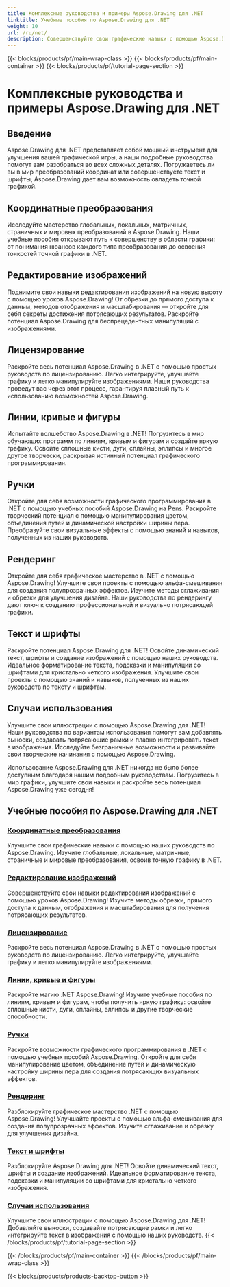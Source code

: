 ```yaml
---
title: Комплексные руководства и примеры Aspose.Drawing для .NET
linktitle: Учебные пособия по Aspose.Drawing для .NET
weight: 10
url: /ru/net/
description: Совершенствуйте свои графические навыки с помощью Aspose.Drawing для .NET! Наши руководства раскрывают весь потенциал графики — от точных преобразований координат до динамического текста и шрифтов.
---
```


{{< blocks/products/pf/main-wrap-class >}}
{{< blocks/products/pf/main-container >}}
{{< blocks/products/pf/tutorial-page-section >}}

# Комплексные руководства и примеры Aspose.Drawing для .NET


## Введение

Aspose.Drawing для .NET представляет собой мощный инструмент для улучшения вашей графической игры, а наши подробные руководства помогут вам разобраться во всех сложных деталях. Погружаетесь ли вы в мир преобразований координат или совершенствуете текст и шрифты, Aspose.Drawing дает вам возможность овладеть точной графикой.

## Координатные преобразования
Исследуйте мастерство глобальных, локальных, матричных, страничных и мировых преобразований в Aspose.Drawing. Наши учебные пособия открывают путь к совершенству в области графики: от понимания нюансов каждого типа преобразования до освоения тонкостей точной графики в .NET.

## Редактирование изображений
Поднимите свои навыки редактирования изображений на новую высоту с помощью уроков Aspose.Drawing! От обрезки до прямого доступа к данным, методов отображения и масштабирования — откройте для себя секреты достижения потрясающих результатов. Раскройте потенциал Aspose.Drawing для беспрецедентных манипуляций с изображениями.

## Лицензирование
Раскройте весь потенциал Aspose.Drawing в .NET с помощью простых руководств по лицензированию. Легко интегрируйте, улучшайте графику и легко манипулируйте изображениями. Наши руководства проведут вас через этот процесс, гарантируя плавный путь к использованию возможностей Aspose.Drawing.

## Линии, кривые и фигуры
Испытайте волшебство Aspose.Drawing в .NET! Погрузитесь в мир обучающих программ по линиям, кривым и фигурам и создайте яркую графику. Освойте сплошные кисти, дуги, сплайны, эллипсы и многое другое творчески, раскрывая истинный потенциал графического программирования.

## Ручки
Откройте для себя возможности графического программирования в .NET с помощью учебных пособий Aspose.Drawing на Pens. Раскройте творческий потенциал с помощью манипулирования цветом, объединения путей и динамической настройки ширины пера. Преобразуйте свои визуальные эффекты с помощью знаний и навыков, полученных из наших руководств.

## Рендеринг
Откройте для себя графическое мастерство в .NET с помощью Aspose.Drawing! Улучшите свои проекты с помощью альфа-смешивания для создания полупрозрачных эффектов. Изучите методы сглаживания и обрезки для улучшения дизайна. Наши руководства по рендерингу дают ключ к созданию профессиональной и визуально потрясающей графики.

## Текст и шрифты
Раскройте потенциал Aspose.Drawing для .NET! Освойте динамический текст, шрифты и создание изображений с помощью наших руководств. Идеальное форматирование текста, подсказки и манипуляции со шрифтами для кристально четкого изображения. Улучшите свои проекты с помощью знаний и навыков, полученных из наших руководств по тексту и шрифтам.

## Случаи использования
Улучшите свои иллюстрации с помощью Aspose.Drawing для .NET! Наши руководства по вариантам использования помогут вам добавлять выноски, создавать потрясающие рамки и плавно интегрировать текст в изображения. Исследуйте безграничные возможности и развивайте свои творческие начинания с помощью Aspose.Drawing.

Использование Aspose.Drawing для .NET никогда не было более доступным благодаря нашим подробным руководствам. Погрузитесь в мир графики, улучшите свои навыки и раскройте весь потенциал Aspose.Drawing уже сегодня!

## Учебные пособия по Aspose.Drawing для .NET
### [Координатные преобразования](./coordinate-transformations/)
Улучшите свои графические навыки с помощью наших руководств по Aspose.Drawing. Изучите глобальные, локальные, матричные, страничные и мировые преобразования, освоив точную графику в .NET.
### [Редактирование изображений](./image-editing/)
Совершенствуйте свои навыки редактирования изображений с помощью уроков Aspose.Drawing! Изучите методы обрезки, прямого доступа к данным, отображения и масштабирования для получения потрясающих результатов.
### [Лицензирование](./licensing/)
Раскройте весь потенциал Aspose.Drawing в .NET с помощью простых руководств по лицензированию. Легко интегрируйте, улучшайте графику и легко манипулируйте изображениями.
### [Линии, кривые и фигуры](./lines-curves-and-shapes/)
Раскройте магию .NET Aspose.Drawing! Изучите учебные пособия по линиям, кривым и фигурам, чтобы получить яркую графику: освойте сплошные кисти, дуги, сплайны, эллипсы и другие творческие способности.
### [Ручки](./pens/)
Раскройте возможности графического программирования в .NET с помощью учебных пособий Aspose.Drawing. Откройте для себя манипулирование цветом, объединение путей и динамическую настройку ширины пера для создания потрясающих визуальных эффектов.
### [Рендеринг](./rendering/)
Разблокируйте графическое мастерство .NET с помощью Aspose.Drawing! Улучшайте проекты с помощью альфа-смешивания для создания полупрозрачных эффектов. Изучите сглаживание и обрезку для улучшения дизайна.
### [Текст и шрифты](./text-and-fonts/)
Разблокируйте Aspose.Drawing для .NET! Освойте динамический текст, шрифты и создание изображений. Идеальное форматирование текста, подсказки и манипуляции со шрифтами для кристально четкого изображения.
### [Случаи использования](./use-cases/)
Улучшите свои иллюстрации с помощью Aspose.Drawing для .NET! Добавляйте выноски, создавайте потрясающие рамки и легко интегрируйте текст в изображения с помощью наших руководств.
{{< /blocks/products/pf/tutorial-page-section >}}

{{< /blocks/products/pf/main-container >}}
{{< /blocks/products/pf/main-wrap-class >}}

{{< blocks/products/products-backtop-button >}}

